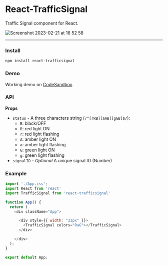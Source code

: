 # React-TrafficSignal
Traffic Signal component for React.

![Screenshot 2023-02-21 at 16 52 58](https://user-images.githubusercontent.com/5993480/220395935-1e6e393e-bcf4-4522-a8eb-9d50d1e1403c.png)

---

### Install

```
npm install react-trafficsignal
```

### Demo
Working demo on [CodeSandbox](https://codesandbox.io/s/react-trafficsignal-1n1rx2).


### API

**Props**
- `status` - A three characters string (```/^[rRB][aAB][gGB]$/```):
  -  ```B```: black/OFF  
  -  ```R```: red light ON
  -  ```r```: red light flashing
  -  ```A```: amber light ON 
  -  ```a```: amber light flashing
  -  ```G```: green light ON 
  -  ```g```: green light flashing 
- `signalID` - _Optional_ A unique signal ID (Number)

### Example
```js
import './App.css';
import React from 'react'
import TrafficSignal from 'react-trafficsignal'

function App() {
  return (
    <div className="App">

      <div style={{ width: "33px" }}>
        <TrafficSignal colors="RaG"></TrafficSignal>
      </div>

    </div>
  );
}

export default App;
```
